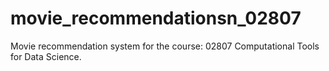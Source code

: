 # movie_recommendationsn_02807
Movie recommendation system for the course: 02807 Computational Tools for Data Science. 
